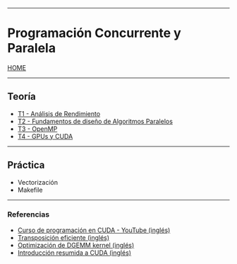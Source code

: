 
---
# Programación Concurrente y Paralela

[HOME](../../README.md)

---

## Teoría

- [T1 - Análisis de Rendimiento](../Redes1/data/T1.md)
- [T2 - Fundamentos de diseño de Algoritmos Paralelos](data/T2.md)
- [T3 - OpenMP](data/T3.md)
- [T4 - GPUs y CUDA](data/T4.md)

---
## Práctica

- Vectorización
- Makefile

---
### Referencias
- [Curso de programación en CUDA - YouTube (inglés)](https://www.youtube.com/watch?v=86FAWCzIe_4)
- [Transposición eficiente (inglés)](https://developer.nvidia.com/blog/efficient-matrix-transpose-cuda-cc/)
- [Optimización de DGEMM kernel (inglés)](https://siboehm.com/articles/22/CUDA-MMM)
- [Introducción resumida a CUDA (inglés)](https://developer.nvidia.com/blog/even-easier-introduction-cuda/)